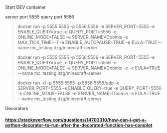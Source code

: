 Start DEV container

server port 5555
query  port 5556


> docker run -p  5555:5555 -p 5556:5556 -e SERVER_PORT=5555 -e ENABLE_QUERY=true -e QUERY_PORT=5556 -e ONLINE_MODE=FALSE -e SERVER_NAME=Doomie -e MAX_TICK_TIME=-1 -e ENABLE_AUTOPAUSE=TRUE -e EULA=TRUE --name mc_testing itzg/minecraft-server


> docker run -p  5555:5555 -p 5556:5556 -e SERVER_PORT=5555 -e ENABLE_QUERY=true -e QUERY_PORT=5556 -e ONLINE_MODE=FALSE -e SERVER_NAME=Doomie -e -e EULA=TRUE --name mc_testing itzg/minecraft-server

> docker run -d -p  5555:5555 -p 5556:5556/udp -e SERVER_PORT=5555 -e ENABLE_QUERY=true -e QUERY_PORT=5556 -e ONLINE_MODE=FALSE -e SERVER_NAME=Doomie -e EULA=TRUE --name mc_testing itzg/minecraft-server


Decorators
#### https://stackoverflow.com/questions/14703310/how-can-i-get-a-python-decorator-to-run-after-the-decorated-function-has-complet 
